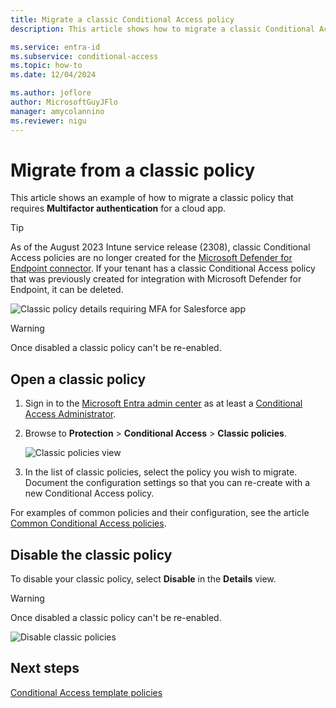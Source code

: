 ```yaml
---
title: Migrate a classic Conditional Access policy 
description: This article shows how to migrate a classic Conditional Access policy.

ms.service: entra-id
ms.subservice: conditional-access
ms.topic: how-to
ms.date: 12/04/2024

ms.author: joflore
author: MicrosoftGuyJFlo
manager: amycolannino
ms.reviewer: nigu
---
```

# Migrate from a classic policy

This article shows an example of how to migrate a classic policy that requires **Multifactor authentication** for a cloud app.

> [!TIP]
> As of the August 2023 Intune service release (2308), classic Conditional Access policies are no longer created for the [Microsoft Defender for Endpoint connector](/mem/intune/protect/advanced-threat-protection-configure#connect-microsoft-defender-for-endpoint-to-intune). If your tenant has a classic Conditional Access policy that was previously created for integration with Microsoft Defender for Endpoint, it can be deleted. 

![Classic policy details requiring MFA for Salesforce app](./media/policy-migration/33.png)

> [!WARNING]
> Once disabled a classic policy can't be re-enabled.

## Open a classic policy

1. Sign in to the [Microsoft Entra admin center](https://entra.microsoft.com) as at least a [Conditional Access Administrator](../role-based-access-control/permissions-reference.md#conditional-access-administrator).
1. Browse to **Protection** > **Conditional Access** > **Classic policies**.

   ![Classic policies view](./media/policy-migration-mfa/12.png)

1. In the list of classic policies, select the policy you wish to migrate. Document the configuration settings so that you can re-create with a new Conditional Access policy.

For examples of common policies and their configuration, see the article [Common Conditional Access policies](concept-conditional-access-policy-common.md).

## Disable the classic policy

To disable your classic policy, select **Disable** in the **Details** view.

> [!WARNING]
> Once disabled a classic policy can't be re-enabled.

![Disable classic policies](./media/policy-migration-mfa/14.png)

## Next steps

[Conditional Access template policies](concept-conditional-access-policy-common.md)
